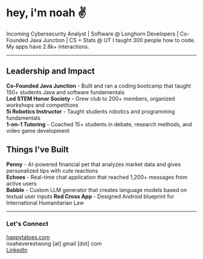 # hey, i'm noah ✌️ 

Incoming Cybersecurity Analyst | Software @ Longhorn Developers | Co-Founded Java Junction | CS + Stats @ UT
I taught 300 people how to code. My apps have 2.8k+ interactions.

---

## Leadership and Impact

**Co-Founded Java Junction** - Built and ran a coding bootcamp that taught 150+ students Java and software fundamentals  
**Led STEM Honor Society** - Grew club to 200+ members, organized workshops and competitions  
**5i Robotics Instructor** - Taught students robotics and programming fundamentals  
**1-on-1 Tutoring** - Coached 15+ students in debate, research methods, and video game development  

## Things I've Built

**Penny** - AI-powered financial pet that analyzes market data and gives personalized tips with cute reactions  
**Echoes** - Real-time chat application that reached 1,200+ messages from active users  
**Babble** - Custom LLM generator that creates language models based on textual user inputs
**Red Cross App** - Designed Android blueprint for International Humanitarian Law

---

### Let's Connect

[happytatoes.com](https://happytatoes.com)  
noaheverestwong [at] gmail [dot] com  
[LinkedIn](https://www.linkedin.com/in/noah-wong-atx/)  
